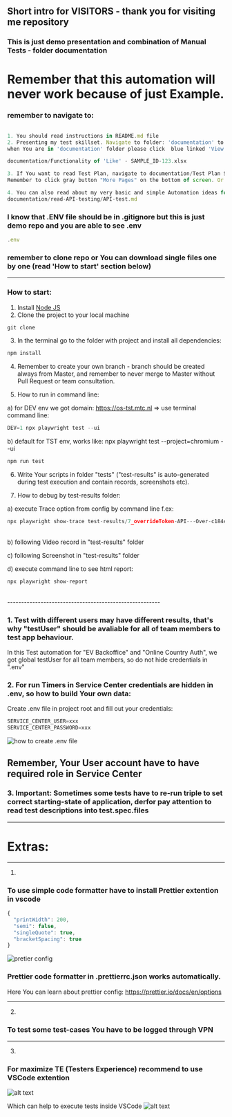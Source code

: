 
## Short intro for VISITORS - thank you for visiting me repository

### This is just demo presentation and combination of Manual Tests - folder documentation</br>

# Remember that this automation will never work because of just Example.

### remember to navigate to:
```javascript

1. You should read instructions in README.md file 
2. Presenting my test skillset. Navigate to folder: 'documentation' to extract what You want to see and read Test Plan and Manual Tests Scenarios.
when You are in 'documentation' folder please click  blue linked 'View raw' - then will download excel file to your local machine

documentation/Functionality of 'Like' - SAMPLE_ID-123.xlsx

3. If You want to read Test Plan, navigate to documentation/Test Plan SAMPLE test plan.pdf
Remember to click gray button "More Pages" on the bottom of screen. Or You can download whole file using downloading icon.

4. You can also read about my very basic and simple Automation ideas for Test Scenarios and Test Cases navigating here:
documentation/read-API-testing/API-test.md

```

### I know that .ENV file should be in .gitignore but this is just demo repo and you are able to see .env 
```javascript
.env
```

### remember to clone repo or You can download single files one by one (read 'How to start' section below)

---


### How to start:

1. Install [Node JS](https://nodejs.org/en/download/)
2. Clone the project to your local machine

```javascript
git clone
```

3. In the terminal go to the folder with project and install all dependencies:

```javascript
npm install
```

4. Remember to create your own branch - branch should be created always from Master, and remember to never merge to Master without Pull Request or team consultation.

5. How to run in command line:

a) for DEV env we got domain: https://os-tst.mtc.nl => use terminal command line:

```javascript
DEV=1 npx playwright test --ui
```

b) default for TST env, works like: npx playwright test --project=chromium --ui

```javascript
npm run test
```

6. Write Your scripts in folder "tests" ("test-results" is auto-generated during test execution and contain records, screenshots etc).

7. How to debug by test-results folder:

a) execute Trace option from config by command line f.ex:</br>

```javascript
npx playwright show-trace test-results/7_overrideToken-API---Over-c184e-rride-page-highest-priority-chromium/trace.zip
```

</br>
b) following Video record in "test-results" folder</br>

c) following Screenshot in "test-results" folder</br>

d) execute command line to see html report:</br>

```javascript
npx playwright show-report
```
</br>
-------------------------------------------------------


### 1. Test with different users may have different results, that's why "testUser" should be avaliable for all of team members to test app behaviour.</br> 
In this Test automation for "EV Backoffice" and "Online Country Auth", we got global testUser for all team members, so do not hide credentials in ".env"
### 2. For run Timers in Service Center credentials are hidden in .env, so how to build Your own data:
Create .env file in project root and fill out your credentials:
```javascript
SERVICE_CENTER_USER=xxx
SERVICE_CENTER_PASSWORD=xxx
```
![how to create .env file](README_images/image.png)
## Remember, Your User account have to have required role in Service Center

### 3. Important: Sometimes some tests have to <b>re-run triple</b> to set correct starting-state of application, derfor pay attention to read test descriptions into test.spec.files

-------------------------------------------------------


# Extras:

---

1. 
### To use simple code formatter have to install Prettier extention in vscode


```javascript
{
  "printWidth": 200,
  "semi": false,
  "singleQuote": true,
  "bracketSpacing": true
}
```
![pretier config](README_images/image-1.png)

### Prettier code formatter in .prettierrc.json works automatically. </br>
Here You can learn about prettier config: https://prettier.io/docs/en/options

---

2. 
### To test some test-cases You have to be logged through VPN

---

3. 
###  For maximize TE (Testers Experience) recommend to use VSCode extention

![alt text](README_images/playwright-extention.png)

Which can help to execute tests inside VSCode
![alt text](README_images/pw-ext-flow.png)